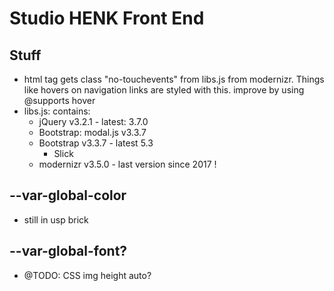 # Studio HENK Front End

## Stuff

- html tag gets class "no-touchevents" from libs.js from modernizr. Things like hovers on navigation links are styled with this. improve by using @supports hover
- libs.js: contains:
  - jQuery v3.2.1 - latest: 3.7.0
  - Bootstrap: modal.js v3.3.7
  - Bootstrap v3.3.7 - latest 5.3
    - Slick
  - modernizr v3.5.0 - last version since 2017 !

## --var-global-color

- still in usp brick

## --var-global-font?

- @TODO: CSS img height auto?